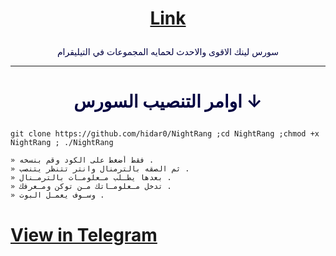 # <p align="center" style="color:#cb3349" > [Link](https://telegram.me/SouurceLink)

 <p align="center" style="color: #000040;" > سورس لينك الاقوى والاحدث لحمايه المجموعات في التيليقرام

***

# <p align="center" style="color: #000040;" > اوامر التنصيب السورس ↓
```
git clone https://github.com/hidar0/NightRang ;cd NightRang ;chmod +x NightRang ; ./NightRang
```


```
» فقط أضغط على الكود وقم بنسخه .
» ثم الصقه بالترمنال وانتر تتنظر يتنصب .
» بعدها يطـلب مـعلومـات بالترمـنال .
» تدخل مـعلومـاتك مـن توكن ومـعرفك .
» وسـوف يعمـل البوت .
```
# <a align="center" >[View in Telegram](https://telegram.me/SouurceLink)</a>
